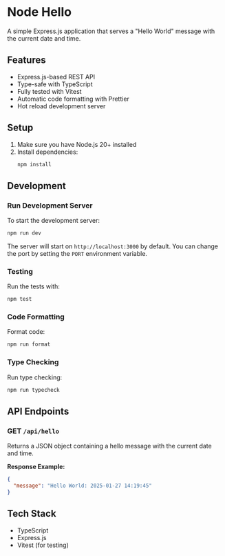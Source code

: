 # Node Hello

A simple Express.js application that serves a "Hello World" message with the current date and time.

## Features

- Express.js-based REST API
- Type-safe with TypeScript
- Fully tested with Vitest
- Automatic code formatting with Prettier
- Hot reload development server

## Setup

1. Make sure you have Node.js 20+ installed
2. Install dependencies:
   ```bash
   npm install
   ```

## Development

### Run Development Server

To start the development server:

```bash
npm run dev
```

The server will start on `http://localhost:3000` by default. You can change the port by setting the `PORT` environment variable.

### Testing

Run the tests with:

```bash
npm test
```

### Code Formatting

Format code:

```bash
npm run format
```

### Type Checking

Run type checking:

```bash
npm run typecheck
```

## API Endpoints

### GET `/api/hello`

Returns a JSON object containing a hello message with the current date and time.

**Response Example:**

```json
{
  "message": "Hello World: 2025-01-27 14:19:45"
}
```

## Tech Stack

- TypeScript
- Express.js
- Vitest (for testing)
